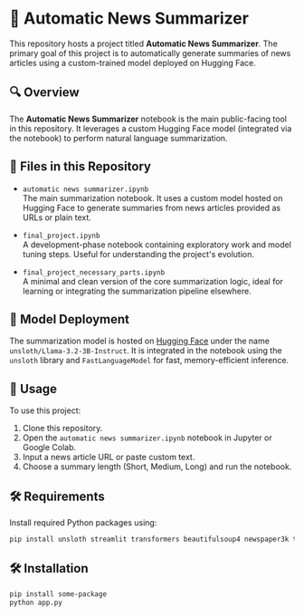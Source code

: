 # 📰 Automatic News Summarizer

This repository hosts a project titled **Automatic News Summarizer**. The primary goal of this project is to automatically generate summaries of news articles using a custom-trained model deployed on Hugging Face.

## 🔍 Overview

The **Automatic News Summarizer** notebook is the main public-facing tool in this repository. It leverages a custom Hugging Face model (integrated via the notebook) to perform natural language summarization.

## 📁 Files in this Repository

- `automatic news summarizer.ipynb`  
  The main summarization notebook. It uses a custom model hosted on Hugging Face to generate summaries from news articles provided as URLs or plain text.

- `final_project.ipynb`  
  A development-phase notebook containing exploratory work and model tuning steps. Useful for understanding the project's evolution.

- `final_project_necessary_parts.ipynb`  
  A minimal and clean version of the core summarization logic, ideal for learning or integrating the summarization pipeline elsewhere.

## 🤖 Model Deployment

The summarization model is hosted on [Hugging Face](https://huggingface.co/) under the name `unsloth/Llama-3.2-3B-Instruct`. It is integrated in the notebook using the `unsloth` library and `FastLanguageModel` for fast, memory-efficient inference.

## 📌 Usage

To use this project:

1. Clone this repository.
2. Open the `automatic news summarizer.ipynb` notebook in Jupyter or Google Colab.
3. Input a news article URL or paste custom text.
4. Choose a summary length (Short, Medium, Long) and run the notebook.

## 🛠 Requirements

Install required Python packages using:

```bash
pip install unsloth streamlit transformers beautifulsoup4 newspaper3k torch
```

## 🛠 Installation

```bash
pip install some-package
python app.py
```


